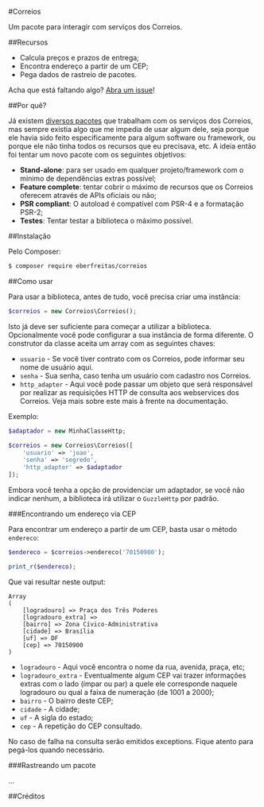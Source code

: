 #Correios

Um pacote para interagir com serviços dos Correios.

##Recursos

* Calcula preços e prazos de entrega;
* Encontra endereço a partir de um CEP;
* Pega dados de rastreio de pacotes.

Acha que está faltando algo? [Abra um issue](https://github.com/eberfreitas/correios/issues/new)!

##Por quê?

Já existem [diversos pacotes](https://packagist.org/search/?q=correios) que
trabalham com os serviços dos Correios, mas sempre existia algo que me impedia
de usar algum dele, seja porque ele havia sido feito especificamente para algum
software ou framework, ou porque ele não tinha todos os recursos que eu
precisava, etc. A ideia então foi tentar um novo pacote com os seguintes
objetivos:

* **Stand-alone**: para ser usado em qualquer projeto/framework com o mínimo de
  dependências extras possível;
* **Feature complete**: tentar cobrir o máximo de recursos que os Correios
  oferecem através de APIs oficiais ou não;
* **PSR compliant**: O autoload é compatível com PSR-4 e a formatação PSR-2;
* **Testes**: Tentar testar a biblioteca o máximo possível.

##Instalação

Pelo Composer:

``` bash
$ composer require eberfreitas/correios
```

##Como usar

Para usar a biblioteca, antes de tudo, você precisa criar uma instância:

``` php
$correios = new Correios\Correios();
```

Isto já deve ser suficiente para começar a utilizar a biblioteca. Opcionalmente
você pode configurar a sua instância de forma diferente. O construtor da classe
aceita um array com as seguintes chaves:

* `usuario` - Se você tiver contrato com os Correios, pode informar seu nome de
  usuário aqui.
* `senha` - Sua senha, caso tenha um usuário com cadastro nos Correios.
* `http_adapter` - Aqui você pode passar um objeto que será responsável por
  realizar as requisições HTTP de consulta aos webservices dos Correios. Veja
  mais sobre este mais à frente na documentação.

Exemplo:

``` php
$adaptador = new MinhaClasseHttp;

$correios = new Correios\Correios([
    'usuario' => 'joao',
    'senha' => 'segredo',
    'http_adapter' => $adaptador
]);
```

Embora você tenha a opção de providenciar um adaptador, se você não indicar
nenhum, a biblioteca irá utilizar o `GuzzleHttp` por padrão.

###Encontrando um endereço via CEP

Para encontrar um endereço a partir de um CEP, basta usar o método `endereco`:

``` php
$endereco = $correios->endereco('70150900');

print_r($endereco);
```

Que vai resultar neste output:

```
Array
(
    [logradouro] => Praça dos Três Poderes
    [logradouro_extra] =>
    [bairro] => Zona Cívico-Administrativa
    [cidade] => Brasília
    [uf] => DF
    [cep] => 70150900
)
```

* `logradouro` - Aqui você encontra o nome da rua, avenida, praça, etc;
* `logradouro_extra` - Eventualmente algum CEP vai trazer informações extras
  com o lado (ímpar ou par) a quele ele corresponde naquele logradouro ou qual
  a faixa de numeração (de 1001 a 2000);
* `bairro` - O bairro deste CEP;
* `cidade` - A cidade;
* `uf` - A sigla do estado;
* `cep` - A repetição do CEP consultado.

No caso de falha na consulta serão emitidos exceptions. Fique atento para
pegá-los quando necessário.

###Rastreando um pacote

...

##Créditos